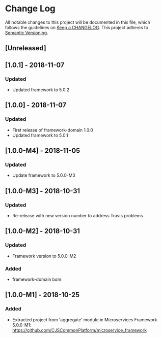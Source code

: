 # Change Log
All notable changes to this project will be documented in this file, which follows the guidelines
on [Keep a CHANGELOG](http://keepachangelog.com/). This project adheres to
[Semantic Versioning](http://semver.org/).

## [Unreleased]

## [1.0.1] - 2018-11-07
### Updated
- Updated framework to 5.0.2

## [1.0.0] - 2018-11-07
### Updated
- First release of framework-domain 1.0.0
- Updated framework to 5.0.1

## [1.0.0-M4] - 2018-11-05
### Updated
- Update framework to 5.0.0-M3

## [1.0.0-M3] - 2018-10-31

### Updated
- Re-release with new version number to address Travis problems

## [1.0.0-M2] - 2018-10-31

### Updated
- Framework version to 5.0.0-M2

### Added
- framework-domain bom

## [1.0.0-M1] - 2018-10-25

### Added
- Extracted project from 'aggregate' module in Microservices Framework 5.0.0-M1: https://github.com/CJSCommonPlatform/microservice_framework


